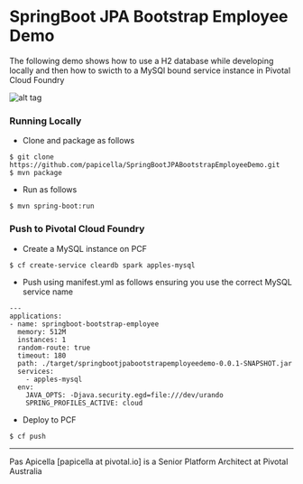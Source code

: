 <h1>SpringBoot JPA Bootstrap Employee Demo</h2>

The following demo shows how to use a H2 database while developing locally and then how to swicth to a MySQl 
bound service instance in Pivotal Cloud Foundry

![alt tag](https://dl.dropboxusercontent.com/u/15829935/platform-demos/images/springboot-employee-1.png)

<h3> Running Locally </h3>

- Clone and package as follows

```
$ git clone https://github.com/papicella/SpringBootJPABootstrapEmployeeDemo.git
$ mvn package
```

- Run as follows

```
$ mvn spring-boot:run

```

<h3> Push to Pivotal Cloud Foundry </h3>

- Create a MySQL instance on PCF

```
$ cf create-service cleardb spark apples-mysql
```

- Push using manifest.yml as follows ensuring you use the correct MySQL service name

```
---
applications:
- name: springboot-bootstrap-employee
  memory: 512M
  instances: 1
  random-route: true
  timeout: 180
  path: ./target/springbootjpabootstrapemployeedemo-0.0.1-SNAPSHOT.jar
  services:
    - apples-mysql
  env:
    JAVA_OPTS: -Djava.security.egd=file:///dev/urando
    SPRING_PROFILES_ACTIVE: cloud
```

- Deploy to PCF

```
$ cf push 
```

<hr />
Pas Apicella [papicella at pivotal.io] is a Senior Platform Architect at Pivotal Australia 